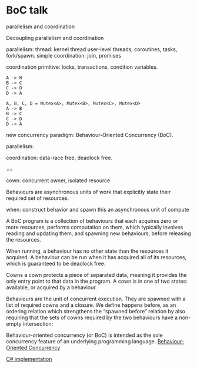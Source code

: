 # BoC talk

parallelism and coordination

Decoupling parallelism and coordination

parallelism: thread: kernel thread user-level threads, coroutines, tasks, fork/spawn.
simple coordination: join, promises

coordination primitive: locks, transactions, condition variables.

```
A -> B
B -> C
C -> D
D -> A

A, B, C, D = Mutex<A>, Mutex<B>, Mutex<C>, Mutex<D>
A -> B
B -> C
C -> D
D -> A
```

new concurrency paradigm: Behaviour-Oriented Concurrency (BoC).

parallelism:

coordination: data-race free, deadlock free.

==

cown: concurrent owner, isolated resource

Behaviours are asynchronous units of work that explicitly state their required set of resources.

when: construct behavior and spawn this an asynchronous unit of compute

A BoC program is a collection of behaviours that each acquires zero or more resources, performs computation on them, which typically involves reading and updating them, and spawning new behaviours, before releasing the resources. 

When running, a behaviour has no other state than the resources it acquired. A behaviour can be run when it has acquired all of its resources, which is guaranteed to be deadlock free.


Cowns a cown protects a piece of separated data, meaning it provides the only entry point to that data in the program. A cown is in one of two states: available, or acquired by a behaviour.

Behaviours are the unit of concurrent execution. They are spawned with a list of required cowns and a closure. We define happens before, as an ordering relation which strengthens the “spawned before” relation by also requiring that the sets of cowns required by the two behaviours have a non-empty intersection:

Behaviour-oriented concurrency (or BoC) is intended as the sole concurrency feature of an underlying programming language.
[Behaviour-Oriented Concurrency](https://dl.acm.org/doi/10.1145/3622852)

[C# implementation](https://github.com/microsoft/verona-rt/blob/main/docs/internal/concurrency/modelimpl/When.cs)